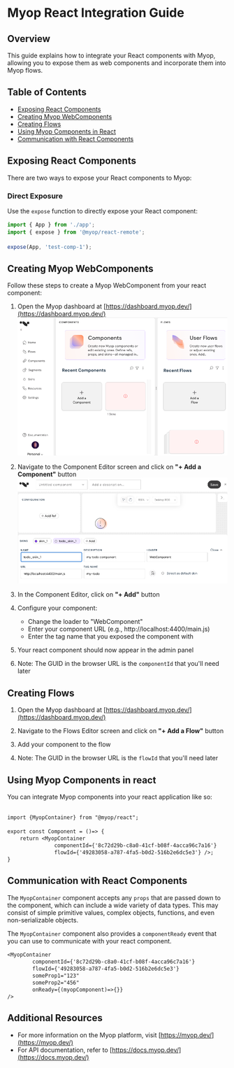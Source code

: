 # Myop React Integration Guide

## Overview

This guide explains how to integrate your React components with Myop, allowing you to expose them as web components and incorporate them into Myop flows.

## Table of Contents

- [Exposing React Components](#exposing-react-components)
- [Creating Myop WebComponents](#creating-myop-webcomponents)
- [Creating Flows](#creating-flows)
- [Using Myop Components in React](#using-myop-components-in-react)
- [Communication with React Components](#communication-with-react-components)

## Exposing React Components

There are two ways to expose your React components to Myop:

### Direct Exposure

Use the `expose` function to directly expose your React component:

```typescript
import { App } from './app';
import { expose } from '@myop/react-remote';

expose(App, 'test-comp-1');
```

## Creating Myop WebComponents

Follow these steps to create a Myop WebComponent from your react component:

1. Open the Myop dashboard at [https://dashboard.myop.dev/](https://dashboard.myop.dev/) <br>
   <img src="docs/images/admin-dashboard.png" alt="Add Component Button" width="500"><br>

2. Navigate to the Component Editor screen and click on **"+ Add a Component"** button <br>
   <img src="docs/images/component-editor.png" alt="Add Component Button" width="500"><br>

3. In the Component Editor, click on **"+ Add"** button

4. Configure your component:

   - Change the loader to "WebComponent"
   - Enter your component URL (e.g., http://localhost:4400/main.js)
   - Enter the tag name that you exposed the component with

5. Your react component should now appear in the admin panel

6. Note: The GUID in the browser URL is the `componentId` that you'll need later

## Creating Flows

1. Open the Myop dashboard at [https://dashboard.myop.dev/](https://dashboard.myop.dev/)

2. Navigate to the Flows Editor screen and click on **"+ Add a Flow"** button

3. Add your component to the flow

4. Note: The GUID in the browser URL is the `flowId` that you'll need later

## Using Myop Components in react

You can integrate Myop components into your react application like so:

```tsx

import {MyopContainer} from "@myop/react";

export const Component = ()=> {
    return <MyopContainer
               componentId={'8c72d29b-c8a0-41cf-b08f-4acca96c7a16'}
               flowId={'49283058-a787-4fa5-b0d2-516b2e6dc5e3'} />;
}
```

## Communication with React Components

The `MyopContainer` component accepts any `props` that are passed down to the component, which can include a wide variety of data types. This may consist of simple primitive values, complex objects, functions, and even non-serializable objects.

The `MyopContainer` component also provides a `componentReady` event that you can use to communicate with your react component.

```tsx
<MyopContainer
        componentId={'8c72d29b-c8a0-41cf-b08f-4acca96c7a16'}
        flowId={'49283058-a787-4fa5-b0d2-516b2e6dc5e3'}
        someProp1="123"
        someProp2="456"
        onReady={(myopComponent)=>{}}
/>
```

## Additional Resources

- For more information on the Myop platform, visit [https://myop.dev/](https://myop.dev/)
- For API documentation, refer to [https://docs.myop.dev/](https://docs.myop.dev/)
